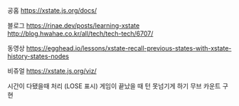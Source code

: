 공홈
https://xstate.js.org/docs/

블로그
https://rinae.dev/posts/learning-xstate
http://blog.hwahae.co.kr/all/tech/tech-tech/6707/

동영상
https://egghead.io/lessons/xstate-recall-previous-states-with-xstate-history-states-nodes

비쥬얼
https://xstate.js.org/viz/

<!-- 해야할일 -->

시간이 다됐을때 처리 (LOSE 표시)
게임이 끝났을 때 턴 못넘기게 하기
무브 카운트 구현
